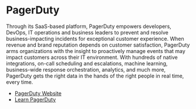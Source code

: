 # PagerDuty

Through its SaaS-based platform, PagerDuty empowers developers, DevOps, IT operations and business leaders to prevent and resolve business-impacting incidents for exceptional customer experience. When revenue and brand reputation depends on customer satisfaction, PagerDuty arms organizations with the insight to proactively manage events that may impact customers across their IT environment. With hundreds of native integrations, on-call scheduling and escalations, machine learning, business-wide response orchestration, analytics, and much more, PagerDuty gets the right data in the hands of the right people in real time, every time.

- [PagerDuty Website](https://www.pagerduty.com/)
- [Learn PagerDuty](https://university.pagerduty.com/)